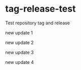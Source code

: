# tag-release-test
Test repository tag and release

new update 1

new update 2

new update 3

new update 4
